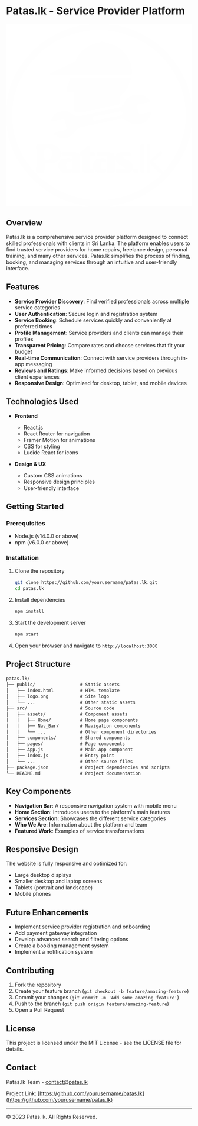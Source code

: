 # Patas.lk - Service Provider Platform

![Patas.lk Logo](public/logo.png)

## Overview

Patas.lk is a comprehensive service provider platform designed to connect skilled professionals with clients in Sri Lanka. The platform enables users to find trusted service providers for home repairs, freelance design, personal training, and many other services. Patas.lk simplifies the process of finding, booking, and managing services through an intuitive and user-friendly interface.

## Features

- **Service Provider Discovery**: Find verified professionals across multiple service categories
- **User Authentication**: Secure login and registration system
- **Service Booking**: Schedule services quickly and conveniently at preferred times
- **Profile Management**: Service providers and clients can manage their profiles
- **Transparent Pricing**: Compare rates and choose services that fit your budget
- **Real-time Communication**: Connect with service providers through in-app messaging
- **Reviews and Ratings**: Make informed decisions based on previous client experiences
- **Responsive Design**: Optimized for desktop, tablet, and mobile devices

## Technologies Used

- **Frontend**
  - React.js
  - React Router for navigation
  - Framer Motion for animations
  - CSS for styling
  - Lucide React for icons

- **Design & UX**
  - Custom CSS animations
  - Responsive design principles
  - User-friendly interface

## Getting Started

### Prerequisites

- Node.js (v14.0.0 or above)
- npm (v6.0.0 or above)

### Installation

1. Clone the repository
   ```bash
   git clone https://github.com/yourusername/patas.lk.git
   cd patas.lk
   ```

2. Install dependencies
   ```bash
   npm install
   ```

3. Start the development server
   ```bash
   npm start
   ```

4. Open your browser and navigate to `http://localhost:3000`

## Project Structure

```
patas.lk/
├── public/                 # Static assets
│   ├── index.html          # HTML template
│   ├── logo.png            # Site logo
│   └── ...                 # Other static assets
├── src/                    # Source code
│   ├── assets/             # Component assets
│   │   ├── Home/           # Home page components
│   │   ├── Nav_Bar/        # Navigation components
│   │   └── ...             # Other component directories
│   ├── components/         # Shared components
│   ├── pages/              # Page components
│   ├── App.js              # Main App component
│   ├── index.js            # Entry point
│   └── ...                 # Other source files
├── package.json            # Project dependencies and scripts
└── README.md               # Project documentation
```

## Key Components

- **Navigation Bar**: A responsive navigation system with mobile menu
- **Home Section**: Introduces users to the platform's main features
- **Services Section**: Showcases the different service categories
- **Who We Are**: Information about the platform and team
- **Featured Work**: Examples of service transformations

## Responsive Design

The website is fully responsive and optimized for:
- Large desktop displays
- Smaller desktop and laptop screens
- Tablets (portrait and landscape)
- Mobile phones

## Future Enhancements

- Implement service provider registration and onboarding
- Add payment gateway integration
- Develop advanced search and filtering options
- Create a booking management system
- Implement a notification system

## Contributing

1. Fork the repository
2. Create your feature branch (`git checkout -b feature/amazing-feature`)
3. Commit your changes (`git commit -m 'Add some amazing feature'`)
4. Push to the branch (`git push origin feature/amazing-feature`)
5. Open a Pull Request

## License

This project is licensed under the MIT License - see the LICENSE file for details.

## Contact

Patas.lk Team - contact@patas.lk

Project Link: [https://github.com/yourusername/patas.lk](https://github.com/yourusername/patas.lk)

---

© 2023 Patas.lk. All Rights Reserved.
